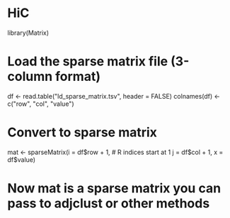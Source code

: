 # HiC

library(Matrix)

# Load the sparse matrix file (3-column format)
df <- read.table("ld_sparse_matrix.tsv", header = FALSE)
colnames(df) <- c("row", "col", "value")

# Convert to sparse matrix
mat <- sparseMatrix(i = df$row + 1,  # R indices start at 1
                    j = df$col + 1,
                    x = df$value)

# Now mat is a sparse matrix you can pass to adjclust or other methods
